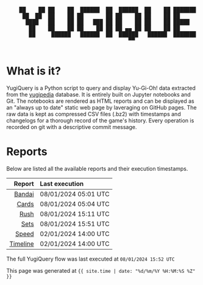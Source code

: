 <div align='center'>
    <pre>
    <br>
    ██    ██ ██    ██  ██████  ██  ██████  ██    ██ ███████ ██████  ██    ██ 
     ██  ██  ██    ██ ██       ██ ██    ██ ██    ██ ██      ██   ██  ██  ██  
      ████   ██    ██ ██   ███ ██ ██    ██ ██    ██ █████   ██████    ████   
       ██    ██    ██ ██    ██ ██ ██ ▄▄ ██ ██    ██ ██      ██   ██    ██    
       ██     ██████   ██████  ██  ██████   ██████  ███████ ██   ██    ██    
                                      ▀▀                                     
    </pre>
</div>

# What is it?

YugiQuery is a Python script to query and display Yu-Gi-Oh! data extracted from the [yugipedia](http://yugipedia.com) database. It is entirely built on Jupyter notebooks and Git. The notebooks are rendered as HTML reports and can be displayed as an "always up to date" static web page by laveraging on GitHub pages. The raw data is kept as compressed CSV files (.bz2) with timestamps and changelogs for a thorough record of the game's history. Every operation is recorded on git with a descriptive commit message. 

# Reports

Below are listed all the available reports and their execution timestamps. 

|                    Report | Last execution       |
| -------------------------:|:-------------------- |
| [Bandai](Bandai.html) | 08/01/2024 05:01 UTC |
| [Cards](Cards.html) | 08/01/2024 05:04 UTC |
| [Rush](Rush.html) | 08/01/2024 15:11 UTC |
| [Sets](Sets.html) | 08/01/2024 15:51 UTC |
| [Speed](Speed.html) | 02/01/2024 14:00 UTC |
| [Timeline](Timeline.html) | 02/01/2024 14:00 UTC |


The full YugiQuery flow was last executed at `08/01/2024 15:52 UTC`

This page was generated at `{{ site.time | date: "%d/%m/%Y %H:%M:%S %Z" }}`
